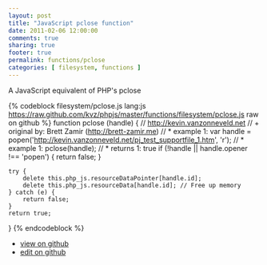 ```yaml
---
layout: post
title: "JavaScript pclose function"
date: 2011-02-06 12:00:00
comments: true
sharing: true
footer: true
permalink: functions/pclose
categories: [ filesystem, functions ]
---
```

A JavaScript equivalent of PHP's pclose
<!-- more -->
{% codeblock filesystem/pclose.js lang:js https://raw.github.com/kvz/phpjs/master/functions/filesystem/pclose.js raw on github %}
function pclose (handle) {
    // http://kevin.vanzonneveld.net
    // +   original by: Brett Zamir (http://brett-zamir.me)
    // *     example 1: var handle = popen('http://kevin.vanzonneveld.net/pj_test_supportfile_1.htm', 'r');
    // *     example 1: pclose(handle);
    // *     returns 1: true
    if (!handle || handle.opener !== 'popen') {
        return false;
    }

    try {
        delete this.php_js.resourceDataPointer[handle.id];
        delete this.php_js.resourceData[handle.id]; // Free up memory
    } catch (e) {
        return false;
    }
    return true;
}
{% endcodeblock %}
<ul>
 <li><a href="https://github.com/kvz/phpjs/blob/master/functions/filesystem/pclose.js">view on github</a></li>
 <li><a href="https://github.com/kvz/phpjs/edit/master/functions/filesystem/pclose.js">edit on github</a></li>
</ul>
